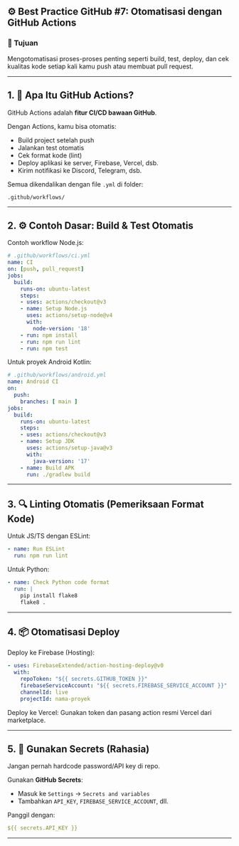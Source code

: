 ## ⚙️ Best Practice GitHub #7: Otomatisasi dengan GitHub Actions

### 🎯 Tujuan

Mengotomatisasi proses-proses penting seperti build, test, deploy, dan cek kualitas kode setiap kali kamu push atau membuat pull request.

---

## 1. 🚀 Apa Itu GitHub Actions?

GitHub Actions adalah **fitur CI/CD bawaan GitHub**.

Dengan Actions, kamu bisa otomatis:

* Build project setelah push
* Jalankan test otomatis
* Cek format kode (lint)
* Deploy aplikasi ke server, Firebase, Vercel, dsb.
* Kirim notifikasi ke Discord, Telegram, dsb.

Semua dikendalikan dengan file `.yml` di folder:

```
.github/workflows/
```

---

## 2. ⚙️ Contoh Dasar: Build & Test Otomatis

Contoh workflow Node.js:

```yaml
# .github/workflows/ci.yml
name: CI
on: [push, pull_request]
jobs:
  build:
    runs-on: ubuntu-latest
    steps:
    - uses: actions/checkout@v3
    - name: Setup Node.js
      uses: actions/setup-node@v4
      with:
        node-version: '18'
    - run: npm install
    - run: npm run lint
    - run: npm test
```

Untuk proyek Android Kotlin:

```yaml
# .github/workflows/android.yml
name: Android CI
on:
  push:
    branches: [ main ]
jobs:
  build:
    runs-on: ubuntu-latest
    steps:
    - uses: actions/checkout@v3
    - name: Setup JDK
      uses: actions/setup-java@v3
      with:
        java-version: '17'
    - name: Build APK
      run: ./gradlew build
```

---

## 3. 🔍 Linting Otomatis (Pemeriksaan Format Kode)

Untuk JS/TS dengan ESLint:

```yaml
- name: Run ESLint
  run: npm run lint
```

Untuk Python:

```yaml
- name: Check Python code format
  run: |
    pip install flake8
    flake8 .
```

---

## 4. 📦 Otomatisasi Deploy

Deploy ke Firebase (Hosting):

```yaml
- uses: FirebaseExtended/action-hosting-deploy@v0
  with:
    repoToken: "${{ secrets.GITHUB_TOKEN }}"
    firebaseServiceAccount: "${{ secrets.FIREBASE_SERVICE_ACCOUNT }}"
    channelId: live
    projectId: nama-proyek
```

Deploy ke Vercel:
Gunakan token dan pasang action resmi Vercel dari marketplace.

---

## 5. 🔑 Gunakan Secrets (Rahasia)

Jangan pernah hardcode password/API key di repo.

Gunakan **GitHub Secrets**:

* Masuk ke `Settings` → `Secrets and variables`
* Tambahkan `API_KEY`, `FIREBASE_SERVICE_ACCOUNT`, dll.

Panggil dengan:

```yaml
${{ secrets.API_KEY }}
```

---
